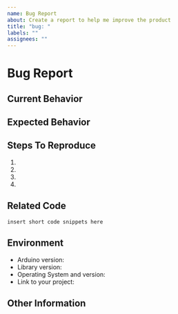 ```yaml
---
name: Bug Report
about: Create a report to help me improve the product
title: "bug: "
labels: ""
assignees: ""
---
```


<!-- Your issue may already be reported! Please search on the issue tracker before creating one. -->

<!-- ISSUES MISSING IMPORTANT INFORMATION MAY BE CLOSED WITHOUT INVESTIGATION. -->

# Bug Report

## Current Behavior

<!-- Describe how the bug manifests. -->

## Expected Behavior

<!-- Describe what the behavior would be without the bug. -->

## Steps To Reproduce

<!--  Please explain the steps required to duplicate the issue, especially if you are able to provide a sample application. -->

1.
2.
3.
4.

## Related Code

<!-- If you are able to illustrate the bug with an example, please provide a sample application via one of the following means:
- A sample application via GitHub
-->

```
insert short code snippets here
```

## Environment

<!--- Include as many relevant details about the environment you experienced the bug in -->

- Arduino version:
- Library version:
- Operating System and version:
- Link to your project:

## Other Information

<!-- List any other information that is relevant to your issue. Stack traces, related issues, suggestions on how to fix, Stack Overflow links, forum links, etc. -->
